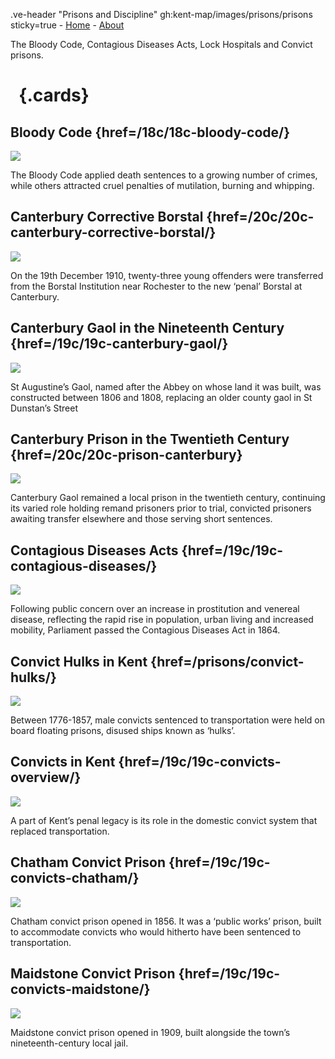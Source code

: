 .ve-header "Prisons and Discipline" gh:kent-map/images/prisons/prisons sticky=true
    - [Home](/)
    - [About](/about)

The Bloody Code, Contagious Diseases Acts, Lock Hospitals and Convict prisons.

# &nbsp; {.cards}

## Bloody Code {href=/18c/18c-bloody-code/}

![](https://iiif.juncture-digital.org/thumbnail?url=https://raw.githubusercontent.com/kent-map/kent/main/18c/images/1U8A1283-01.jpeg)

The Bloody Code applied death sentences to a growing number of crimes, while others attracted cruel penalties of mutilation, burning and whipping.

## Canterbury Corrective Borstal {href=/20c/20c-canterbury-corrective-borstal/}

![](https://iiif.juncture-digital.org/thumbnail?url=https://stor.artstor.org/stor/4db4ad8c-0688-43f9-aa73-bcf493f4b208)

On the 19th December 1910, twenty-three young offenders were transferred from the Borstal Institution near Rochester to the new ‘penal’ Borstal at Canterbury. 

## Canterbury Gaol in the Nineteenth Century {href=/19c/19c-canterbury-gaol/}

![](https://iiif.juncture-digital.org/thumbnail?url=https://stor.artstor.org/stor/8b87d15d-5d86-4784-ab72-8dad919689c2)

St Augustine’s Gaol, named after the Abbey on whose land it was built, was constructed between 1806 and 1808, replacing an older county gaol in St Dunstan’s Street

## Canterbury Prison in the Twentieth Century {href=/20c/20c-prison-canterbury}

![](https://iiif.juncture-digital.org/thumbnail?url=https://stor.artstor.org/stor/6e9cc957-61b9-4342-b8e2-ef7ae7980680)

Canterbury Gaol remained a local prison in the twentieth century, continuing its varied role holding remand prisoners prior to trial, convicted prisoners awaiting transfer elsewhere and those serving short sentences.

## Contagious Diseases Acts {href=/19c/19c-contagious-diseases/}

![](https://iiif.juncture-digital.org/thumbnail?url=https://stor.artstor.org/stor/9b234825-18ea-401c-9c71-868cdfc3eb21)

Following public concern over an increase in prostitution and venereal disease, reflecting the rapid rise in population, urban living and increased mobility, Parliament passed the Contagious Diseases Act in 1864.

## Convict Hulks in Kent {href=/prisons/convict-hulks/}

![](https://iiif.juncture-digital.org/thumbnail?url=https://upload.wikimedia.org/wikipedia/commons/2/24/Walter_William_May_-_Prison_hulks_at_anchor_in_the_River_Medway.jpg)

Between 1776-1857, male convicts sentenced to transportation were held on board floating prisons, disused ships known as ‘hulks’.

## Convicts in Kent {href=/19c/19c-convicts-overview/}

![](https://iiif.juncture-digital.org/thumbnail?url=https://stor.artstor.org/stor/8b87d15d-5d86-4784-ab72-8dad919689c2)

A part of Kent’s penal legacy is its role in the domestic convict system that replaced transportation.

## Chatham Convict Prison {href=/19c/19c-convicts-chatham/}

![](https://iiif.juncture-digital.org/thumbnail?url=https://stor.artstor.org/stor/9e1c76ab-77fc-46cb-b9d9-a86944d21f0c)

Chatham convict prison opened in 1856. It was a ‘public works’ prison, built to accommodate convicts who would hitherto have been sentenced to transportation.

## Maidstone Convict Prison {href=/19c/19c-convicts-maidstone/}

![](https://iiif.juncture-digital.org/thumbnail?url=https://stor.artstor.org/stor/21af9984-a677-4747-b491-d5b18f8bbe3d)

Maidstone convict prison opened in 1909, built alongside the town’s nineteenth-century local jail.
